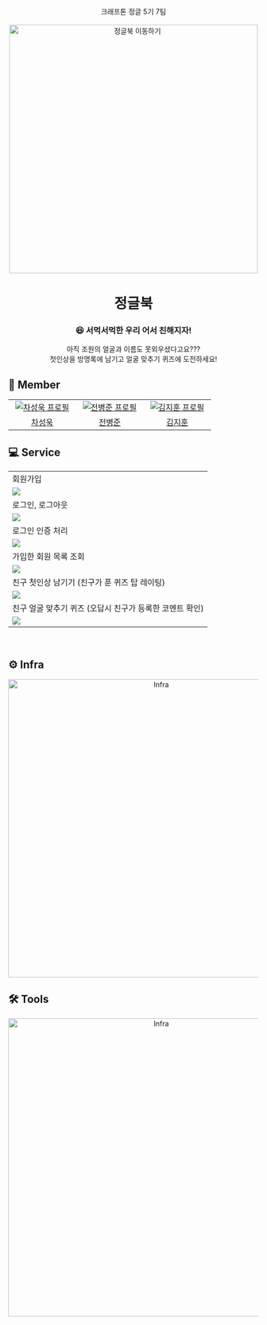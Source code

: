 <div align="center">
<br/>
크래프톤 정글 5기 7팀 <br/>
<br/>

<img width="500px" src="https://github.com/jun9898/jungle_book/assets/129564528/9c0cc2fe-598b-4c05-83b0-0a708715566d" alt="정글북 이동하기"/>

# 정글북

### 😆 서먹서먹한 우리 어서 친해지자!

아직 조원의 얼굴과 이름도 못외우셨다고요??? <br/>
첫인상을 방명록에 남기고 얼굴 맞추기 퀴즈에 도전하세요!

</div>

## 🚀 Member

<table align="center">
  <tr>
    <td align="center" width="120px">
      <a href="https://github.com/tjddnr9553" target="_blank">
        <img src="https://avatars.githubusercontent.com/u/143363227?v=4" alt="차성욱 프로필" />
      </a>
    </td>
    <td align="center" width="120px">
      <a href="https://github.com/jun9898" target="_blank">
        <img src="https://avatars.githubusercontent.com/u/129564528?v=4" alt="전병준 프로필" />
      </a>
    </td>
    <td align="center" width="120px">
      <a href="https://github.com/ozingozing" target="_blank">
        <img src="https://avatars.githubusercontent.com/u/69864892?v=4" alt="김지훈 프로필" />
      </a>
    </td>
   
  </tr>
  <tr align="center">
    <td align="center">
      <a href="https://github.com/tjddnr9553" target="_blank">
        차성욱
      </a>
    </td>
     <td align="center">
      <a href="https://github.com/jun9898" target="_blank">
       전병준
      </a>
    </td> 
     <td align="center">
      <a href="https://github.com/ozingozing" target="_blank">
        김지훈
      </a>
    </td>
  </tr>
</table>

## 💻 Service

<div align='center'>

<table>
    <tr>
        <td>회원가입</td>
    </tr>
    <tr>
        <td>
            <img src="https://github.com/jun9898/jungle_book/assets/129564528/4903da18-6302-47c0-af41-646cfcfd85f4"/>
        </td>
    </tr>
    <tr>
        <td>로그인, 로그아웃</td>
    </tr>
    <tr>
        <td>
            <img src="https://github.com/jun9898/jungle_book/assets/129564528/ddb98e35-889f-4535-9742-b3e1bc851b1d">
        </td>
    </tr>
    <tr>
        <td>로그인 인증 처리</td>
    </tr>
    <tr>
        <td>
            <img src="https://github.com/jun9898/jungle_book/assets/129564528/2763572a-5399-42fb-bacc-b316264cc59f">
        </td>
    </tr>
    <tr>
        <td>가입한 회원 목록 조회</td>
    </tr>
    <tr>
        <td>
            <img src="https://github.com/jun9898/jungle_book/assets/129564528/8c3a3f95-28dc-4db8-a2fd-3075c022f024">
        </td>
    </tr>
    <tr>
        <td>친구 첫인상 남기기 (친구가 푼 퀴즈 탑 레이팅)</td>
    </tr>
    <tr>
        <td>
            <img src="https://github.com/jun9898/jungle_book/assets/129564528/66041d39-f79d-4599-9152-fb6384e63517">
        </td>
    </tr>
    <tr>
        <td>친구 얼굴 맞추기 퀴즈 (오답시 친구가 등록한 코멘트 확인)</td>
    </tr>
    <tr>
        <td>
            <img src="https://github.com/jun9898/jungle_book/assets/129564528/611d27d4-a511-4467-93f2-0943360a0e18">
        </td>
    </tr>
</table>


</div>
<br/>

## ⚙️ Infra

<div align="center">
<img width="600px" src='https://github.com/jun9898/jungle_book/assets/129564528/ac838a5e-8413-4d8d-84ed-8bd439a1e945'  alt="Infra"/>
</div>

## 🛠️ Tools

<div align="center">
<img width="600px" src='https://github.com/jun9898/jungle_book/assets/129564528/f29c519b-ba49-4636-9ceb-b9a0c2e2fad3'  alt="Infra"/>
</div>



